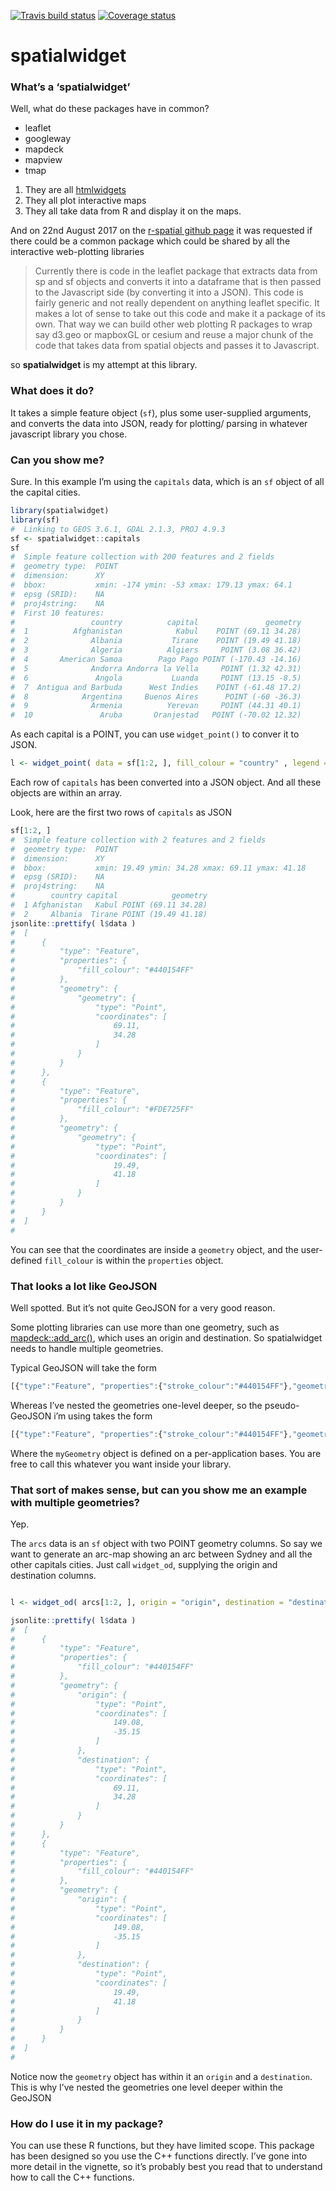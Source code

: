 
<!-- README.md is generated from README.Rmd. Please edit that file -->

[![Travis build
status](https://travis-ci.org/SymbolixAU/spatialwidget.svg?branch=master)](https://travis-ci.org/SymbolixAU/spatialwidget)
[![Coverage
status](https://codecov.io/gh/SymbolixAU/spatialwidget/branch/master/graph/badge.svg)](https://codecov.io/github/SymbolixAU/spatialwidget?branch=master)

# spatialwidget

### What’s a ‘spatialwidget’

Well, what do these packages have in common?

  - leaflet
  - googleway
  - mapdeck
  - mapview
  - tmap

<!-- end list -->

1.  They are all [htmlwidgets](http://www.htmlwidgets.org/)
2.  They all plot interactive maps
3.  They all take data from R and display it on the maps.

And on 22nd August 2017 on the [r-spatial github
page](https://github.com/r-spatial/discuss/issues/15#issue-251762127) it
was requested if there could be a common package which could be shared
by all the interactive web-plotting libraries

> Currently there is code in the leaflet package that extracts data from
> sp and sf objects and converts it into a dataframe that is then passed
> to the Javascript side (by converting it into a JSON). This code is
> fairly generic and not really dependent on anything leaflet specific.
> It makes a lot of sense to take out this code and make it a package of
> its own. That way we can build other web plotting R packages to wrap
> say d3.geo or mapboxGL or cesium and reuse a major chunk of the code
> that takes data from spatial objects and passes it to Javascript.

so **spatialwidget** is my attempt at this library.

### What does it do?

It takes a simple feature object (`sf`), plus some user-supplied
arguments, and converts the data into JSON, ready for plotting/ parsing
in whatever javascript library you chose.

### Can you show me?

Sure. In this example I’m using the `capitals` data, which is an `sf`
object of all the capital cities.

``` r
library(spatialwidget)
library(sf)
#  Linking to GEOS 3.6.1, GDAL 2.1.3, PROJ 4.9.3
sf <- spatialwidget::capitals
sf
#  Simple feature collection with 200 features and 2 fields
#  geometry type:  POINT
#  dimension:      XY
#  bbox:           xmin: -174 ymin: -53 xmax: 179.13 ymax: 64.1
#  epsg (SRID):    NA
#  proj4string:    NA
#  First 10 features:
#                 country          capital               geometry
#  1          Afghanistan            Kabul    POINT (69.11 34.28)
#  2              Albania           Tirane    POINT (19.49 41.18)
#  3              Algeria          Algiers     POINT (3.08 36.42)
#  4       American Samoa        Pago Pago POINT (-170.43 -14.16)
#  5              Andorra Andorra la Vella     POINT (1.32 42.31)
#  6               Angola           Luanda     POINT (13.15 -8.5)
#  7  Antigua and Barbuda      West Indies    POINT (-61.48 17.2)
#  8            Argentina     Buenos Aires      POINT (-60 -36.3)
#  9              Armenia          Yerevan     POINT (44.31 40.1)
#  10               Aruba       Oranjestad   POINT (-70.02 12.32)
```

As each capital is a POINT, you can use `widget_point()` to conver it to
JSON.

``` r
l <- widget_point( data = sf[1:2, ], fill_colour = "country" , legend = F)
```

Each row of `capitals` has been converted into a JSON object. And all
these objects are within an array.

Look, here are the first two rows of `capitals` as JSON

``` r
sf[1:2, ]
#  Simple feature collection with 2 features and 2 fields
#  geometry type:  POINT
#  dimension:      XY
#  bbox:           xmin: 19.49 ymin: 34.28 xmax: 69.11 ymax: 41.18
#  epsg (SRID):    NA
#  proj4string:    NA
#        country capital            geometry
#  1 Afghanistan   Kabul POINT (69.11 34.28)
#  2     Albania  Tirane POINT (19.49 41.18)
jsonlite::prettify( l$data )
#  [
#      {
#          "type": "Feature",
#          "properties": {
#              "fill_colour": "#440154FF"
#          },
#          "geometry": {
#              "geometry": {
#                  "type": "Point",
#                  "coordinates": [
#                      69.11,
#                      34.28
#                  ]
#              }
#          }
#      },
#      {
#          "type": "Feature",
#          "properties": {
#              "fill_colour": "#FDE725FF"
#          },
#          "geometry": {
#              "geometry": {
#                  "type": "Point",
#                  "coordinates": [
#                      19.49,
#                      41.18
#                  ]
#              }
#          }
#      }
#  ]
#  
```

You can see that the coordinates are inside a `geometry` object, and the
user-defined `fill_colour` is within the `properties` object.

### That looks a lot like GeoJSON

Well spotted. But it’s not quite GeoJSON for a very good reason.

Some plotting libraries can use more than one geometry, such as
[mapdeck::add\_arc()](https://github.com/SymbolixAU/mapdeck#basic-use),
which uses an origin and destination. So spatialwidget needs to handle
multiple geometries.

Typical GeoJSON will take the
form

``` js
[{"type":"Feature", "properties":{"stroke_colour":"#440154FF"},"geometry":{"type":"Point","coordinates":[0,0]}}]
```

Whereas I’ve nested the geometries one-level deeper, so the
pseudo-GeoJSON i’m using takes the
form

``` js
[{"type":"Feature", "properties":{"stroke_colour":"#440154FF"},"geometry":{"myGeometry":{"type":"Point","coordinates":[0,0]}}}]
```

Where the `myGeometry` object is defined on a per-application bases. You
are free to call this whatever you want inside your
library.

### That sort of makes sense, but can you show me an example with multiple geometries?

Yep.

The `arcs` data is an `sf` object with two POINT geometry columns. So
say we want to generate an arc-map showing an arc between Sydney and all
the other capitals cities. Just call `widget_od`, supplying the origin
and destination columns.

``` r

l <- widget_od( arcs[1:2, ], origin = "origin", destination = "destination")

jsonlite::prettify( l$data )
#  [
#      {
#          "type": "Feature",
#          "properties": {
#              "fill_colour": "#440154FF"
#          },
#          "geometry": {
#              "origin": {
#                  "type": "Point",
#                  "coordinates": [
#                      149.08,
#                      -35.15
#                  ]
#              },
#              "destination": {
#                  "type": "Point",
#                  "coordinates": [
#                      69.11,
#                      34.28
#                  ]
#              }
#          }
#      },
#      {
#          "type": "Feature",
#          "properties": {
#              "fill_colour": "#440154FF"
#          },
#          "geometry": {
#              "origin": {
#                  "type": "Point",
#                  "coordinates": [
#                      149.08,
#                      -35.15
#                  ]
#              },
#              "destination": {
#                  "type": "Point",
#                  "coordinates": [
#                      19.49,
#                      41.18
#                  ]
#              }
#          }
#      }
#  ]
#  
```

Notice now the `geometry` object has within it an `origin` and a
`destination`. This is why I’ve nested the geometries one level deeper
within the GeoJSON

### How do I use it in my package?

You can use these R functions, but they have limited scope. This package
has been designed so you use the C++ functions directly. I’ve gone into
more detail in the vignette, so it’s probably best you read that to
understand how to call the C++ functions.
